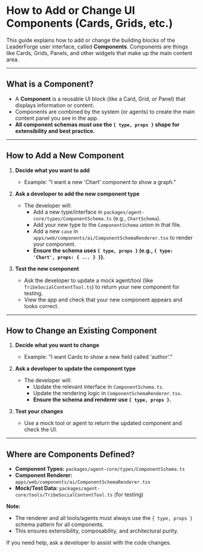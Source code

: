 # How to Add or Change UI Components (Cards, Grids, etc.)

This guide explains how to add or change the building blocks of the LeaderForge user interface, called **Components**. Components are things like Cards, Grids, Panels, and other widgets that make up the main content area.

---

## What is a Component?
- A **Component** is a reusable UI block (like a Card, Grid, or Panel) that displays information or content.
- Components are combined by the system (or agents) to create the main content panel you see in the app.
- **All component schemas must use the `{ type, props }` shape for extensibility and best practice.**

---

## How to Add a New Component

1. **Decide what you want to add**
   - Example: "I want a new 'Chart' component to show a graph."

2. **Ask a developer to add the new component type**
   - The developer will:
     - Add a new type/interface in `packages/agent-core/types/ComponentSchema.ts` (e.g., `ChartSchema`).
     - Add your new type to the `ComponentSchema` union in that file.
     - Add a new `case` in `apps/web/components/ai/ComponentSchemaRenderer.tsx` to render your component.
     - **Ensure the schema uses `{ type, props }` (e.g., `{ type: 'Chart', props: { ... } }`).**

3. **Test the new component**
   - Ask the developer to update a mock agent/tool (like `TribeSocialContentTool.ts`) to return your new component for testing.
   - View the app and check that your new component appears and looks correct.

---

## How to Change an Existing Component

1. **Decide what you want to change**
   - Example: "I want Cards to show a new field called 'author'."

2. **Ask a developer to update the component type**
   - The developer will:
     - Update the relevant interface in `ComponentSchema.ts`.
     - Update the rendering logic in `ComponentSchemaRenderer.tsx`.
     - **Ensure the schema and renderer use `{ type, props }`.**

3. **Test your changes**
   - Use a mock tool or agent to return the updated component and check the UI.

---

## Where are Components Defined?
- **Component Types:** `packages/agent-core/types/ComponentSchema.ts`
- **Component Renderer:** `apps/web/components/ai/ComponentSchemaRenderer.tsx`
- **Mock/Test Data:** `packages/agent-core/tools/TribeSocialContentTool.ts` (for testing)

**Note:**
- The renderer and all tools/agents must always use the `{ type, props }` schema pattern for all components.
- This ensures extensibility, composability, and architectural purity.

If you need help, ask a developer to assist with the code changes.